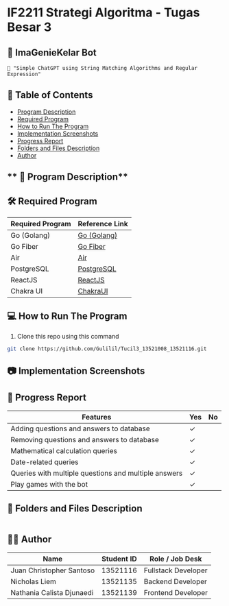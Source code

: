 # IF2211 Strategi Algoritma - Tugas Besar 3

## 🤖 ImaGenieKelar Bot
```
📢 "Simple ChatGPT using String Matching Algorithms and Regular Expression"
```

## **📜 Table of Contents**
* [Program Description](#program-description)
* [Required Program](#required-program)
* [How to Run The Program](#how-to-run-the-program)
* [Implementation Screenshots](#implementation-screenshots)
* [Progress Report](#progress-report)
* [Folders and Files Description](#folders-and-files-description)
* [Author](#author)

## ** 📄 Program Description**

## **🛠️ Required Program**
| Required Program | Reference Link |
|------------------|-------------|
| Go (Golang)      | [Go (Golang)](https://go.dev/doc/install) |
| Go Fiber         | [Go Fiber](https://gofiber.io/) |
| Air              | [Air](https://github.com/cosmtrek/air) |
| PostgreSQL       | [PostgreSQL](https://www.postgresql.org/) |
| ReactJS          | [ReactJS](https://react.dev/) |
| Chakra UI        | [ChakraUI](https://chakra-ui.com/) |

## **💻 How to Run The Program**
1. Clone this repo using this command

```sh
git clone https://github.com/Gulilil/Tucil3_13521008_13521116.git
```


## **📷 Implementation Screenshots**

[//]: # (<img src="docs/assets/.png">)

## **📃 Progress Report**

| Features                                        | Yes      | No |
|-------------------------------------------------|----------|----|
| Adding questions and answers to database        | &check;  |    |
| Removing questions and answers to database      | &check;  |    |
| Mathematical calculation queries                | &check;  |    |
| Date-related queries                            | &check;  |    |
| Queries with multiple questions and multiple answers	 | &check;  |    |
| Play games with the bot                         | &check;  |    |


## **📂 Folders and Files Description**
```bash                             
```

## **👨‍💻 Author**
| Name                      | Student ID | Role / Job Desk     |
|---------------------------|------------|---------------------|
| Juan Christopher Santoso  | 13521116   | Fullstack Developer |
| Nicholas Liem             | 13521135   | Backend Developer   |
| Nathania Calista Djunaedi | 13521139   | Frontend Developer  |